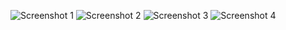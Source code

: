 ![Screenshot 1 ](\Screenshot1.png)
![Screenshot 2 ](\Screenshot2.png)
![Screenshot 3 ](\Screenshot3.png)
![Screenshot 4 ](\Screenshot4.png)